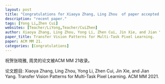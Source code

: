 ```yaml
---
layout: post
title: "Congratulations for Xiaoya Zhang, Ling Zhou  of paper accepted by ACM MM 21!"
description: "recent paper."
tags: [Yong Li,Zhen Cui]
websites: [Teacher/LiYong,Teacher/CuiZhen]
author: Xiaoya Zhang, Ling Zhou, Yong Li, Zhen Cui, Jin Xie, and Jian Yang. 
paper_title: Transfer Vision Patterns for Multi-Task Pixel Learning. 
paper: ACM MM 21.
categories: [Congratulations]
---
```

祝贺张晓雅, 周灵的论文被ACM MM 21收录。

论文题目: Xiaoya Zhang, Ling Zhou, Yong Li, Zhen Cui, Jin Xie, and Jian Yang. Transfer Vision Patterns for Multi-Task Pixel Learning. ACM MM 2021.


